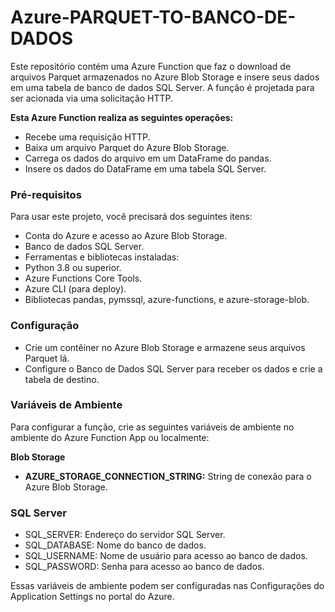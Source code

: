 # Azure-PARQUET-TO-BANCO-DE-DADOS

<p> Este repositório contém uma Azure Function que faz o download de arquivos Parquet armazenados no Azure Blob Storage e insere seus dados em uma tabela de banco de dados SQL Server. A função é projetada para ser acionada via uma solicitação HTTP. </p>


<p><strong>Esta Azure Function realiza as seguintes operações:</strong></p>

- Recebe uma requisição HTTP.
- Baixa um arquivo Parquet do Azure Blob Storage.
- Carrega os dados do arquivo em um DataFrame do pandas.
- Insere os dados do DataFrame em uma tabela SQL Server.

### Pré-requisitos
Para usar este projeto, você precisará dos seguintes itens:

- Conta do Azure e acesso ao Azure Blob Storage.
- Banco de dados SQL Server.
- Ferramentas e bibliotecas instaladas:
- Python 3.8 ou superior.
-  Azure Functions Core Tools.
- Azure CLI (para deploy).
- Bibliotecas pandas, pymssql, azure-functions, e azure-storage-blob.

### Configuração
- Crie um contêiner no Azure Blob Storage e armazene seus arquivos Parquet lá.
- Configure o Banco de Dados SQL Server para receber os dados e crie a tabela de destino.
### Variáveis de Ambiente

<p> Para configurar a função, crie as seguintes variáveis de ambiente no ambiente do Azure Function App ou localmente:</p>

<strong>Blob Storage</strong>

 - <strong>AZURE_STORAGE_CONNECTION_STRING:</strong> String de conexão para o Azure Blob Storage.

### SQL Server

- SQL_SERVER: Endereço do servidor SQL Server.
- SQL_DATABASE: Nome do banco de dados.
- SQL_USERNAME: Nome de usuário para acesso ao banco de dados.
- SQL_PASSWORD: Senha para acesso ao banco de dados.

Essas variáveis de ambiente podem ser configuradas nas Configurações do Application Settings no portal do Azure.
